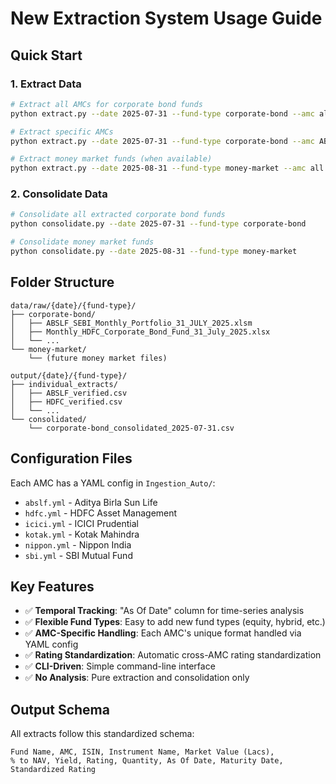 # New Extraction System Usage Guide

## Quick Start

### 1. Extract Data
```bash
# Extract all AMCs for corporate bond funds
python extract.py --date 2025-07-31 --fund-type corporate-bond --amc all

# Extract specific AMCs
python extract.py --date 2025-07-31 --fund-type corporate-bond --amc ABSLF,HDFC,ICICI

# Extract money market funds (when available)
python extract.py --date 2025-08-31 --fund-type money-market --amc all
```

### 2. Consolidate Data
```bash
# Consolidate all extracted corporate bond funds
python consolidate.py --date 2025-07-31 --fund-type corporate-bond

# Consolidate money market funds
python consolidate.py --date 2025-08-31 --fund-type money-market
```

## Folder Structure

```
data/raw/{date}/{fund-type}/
├── corporate-bond/
│   ├── ABSLF_SEBI_Monthly_Portfolio_31_JULY_2025.xlsm
│   ├── Monthly_HDFC_Corporate_Bond_Fund_31_July_2025.xlsx
│   └── ...
└── money-market/
    └── (future money market files)

output/{date}/{fund-type}/
├── individual_extracts/
│   ├── ABSLF_verified.csv
│   ├── HDFC_verified.csv
│   └── ...
└── consolidated/
    └── corporate-bond_consolidated_2025-07-31.csv
```

## Configuration Files

Each AMC has a YAML config in `Ingestion_Auto/`:
- `abslf.yml` - Aditya Birla Sun Life
- `hdfc.yml` - HDFC Asset Management  
- `icici.yml` - ICICI Prudential
- `kotak.yml` - Kotak Mahindra
- `nippon.yml` - Nippon India
- `sbi.yml` - SBI Mutual Fund

## Key Features

- ✅ **Temporal Tracking**: "As Of Date" column for time-series analysis
- ✅ **Flexible Fund Types**: Easy to add new fund types (equity, hybrid, etc.)
- ✅ **AMC-Specific Handling**: Each AMC's unique format handled via YAML config
- ✅ **Rating Standardization**: Automatic cross-AMC rating standardization
- ✅ **CLI-Driven**: Simple command-line interface
- ✅ **No Analysis**: Pure extraction and consolidation only

## Output Schema

All extracts follow this standardized schema:
```
Fund Name, AMC, ISIN, Instrument Name, Market Value (Lacs), 
% to NAV, Yield, Rating, Quantity, As Of Date, Maturity Date, Standardized Rating
```
